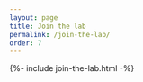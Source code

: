 ```yaml
---
layout: page
title: Join the lab
permalink: /join-the-lab/
order: 7
---
```


{%- include join-the-lab.html -%}
